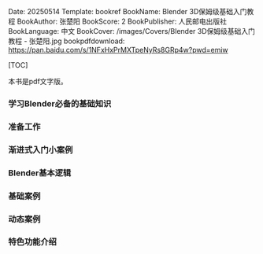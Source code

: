 Date: 20250514
Template: bookref
BookName: Blender 3D保姆级基础入门教程
BookAuthor: 张楚阳
BookScore: 2
BookPublisher: 人民邮电出版社
BookLanguage: 中文
BookCover: /images/Covers/Blender 3D保姆级基础入门教程 - 张楚阳.jpg
bookpdfdownload: https://pan.baidu.com/s/1NFxHxPrMXTpeNyRs8GRp4w?pwd=emiw


[TOC]

本书是pdf文字版。


### 学习Blender必备的基础知识

### 准备工作

### 渐进式入门小案例

### Blender基本逻辑

### 基础案例

### 动态案例

### 特色功能介绍



